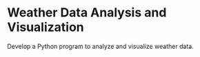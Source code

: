 # Weather Data Analysis and Visualization
 Develop a Python program to analyze and visualize weather data.
